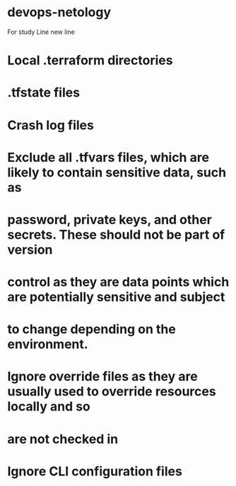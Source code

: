 # devops-netology
For study
Line
new line
# Local .terraform directories


# .tfstate files


# Crash log files

# Exclude all .tfvars files, which are likely to contain sensitive data, such as
# password, private keys, and other secrets. These should not be part of version 
# control as they are data points which are potentially sensitive and subject 
# to change depending on the environment.


# Ignore override files as they are usually used to override resources locally and so
# are not checked in


# Ignore CLI configuration files

